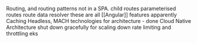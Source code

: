 Routing, and routing patterns not in a SPA.
	child routes
	parameterised routes
	route data resolver
	these are all [[Angular]] features apparently
Caching
Headless, MACH technologies for architecture - done
Cloud Native Architecture
shut down gracefully for scaling down
rate limiting and throttling
eks

